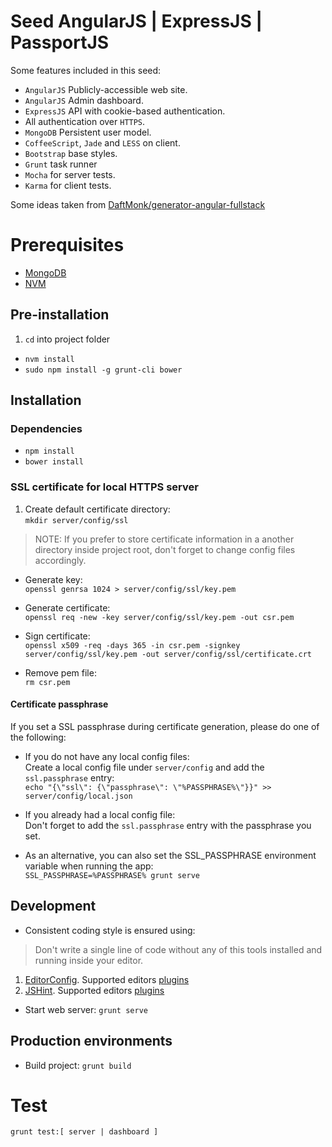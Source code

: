 Seed AngularJS | ExpressJS | PassportJS
=============================

Some features included in this seed:
* `AngularJS` Publicly-accessible web site.
* `AngularJS` Admin dashboard.
* `ExpressJS` API with cookie-based authentication.
* All authentication over `HTTPS`.
* `MongoDB` Persistent user model.
* `CoffeeScript`, `Jade` and `LESS` on client.
* `Bootstrap` base styles.
* `Grunt` task runner
* `Mocha` for server tests.
* `Karma` for client tests.

Some ideas taken from [DaftMonk/generator-angular-fullstack](https://github.com/DaftMonk/generator-angular-fullstack)

# Prerequisites
* [MongoDB](http://www.mongodb.org/)
* [NVM](https://github.com/creationix/nvm)

## Pre-installation
1. `cd` into project folder
* `nvm install`
* `sudo npm install -g grunt-cli bower`

## Installation
### Dependencies
* `npm install`
* `bower install`

### SSL certificate for local HTTPS server
1. Create default certificate directory:<br />
  `mkdir server/config/ssl`
> NOTE: If you prefer to store certificate information in a another directory inside project root, don't forget to change config files accordingly.

* Generate key:<br/>
  `openssl genrsa 1024 > server/config/ssl/key.pem`

* Generate certificate:<br/>
  `openssl req -new -key server/config/ssl/key.pem -out csr.pem`

* Sign certificate:<br/>
  `openssl x509 -req -days 365 -in csr.pem -signkey server/config/ssl/key.pem -out server/config/ssl/certificate.crt`

* Remove pem file:<br/>
  `rm csr.pem`

#### Certificate passphrase
If you set a SSL passphrase during certificate generation, please do one of the following:
* If you do not have any local config files:<br />
Create a local config file under `server/config` and add the `ssl.passphrase` entry:<br />
`echo "{\"ssl\": {\"passphrase\": \"%PASSPHRASE%\"}}" >> server/config/local.json`

* If you already had a local config file: <br />
Don't forget to add the `ssl.passphrase` entry with the passphrase you set.

* As an alternative, you can also set the SSL_PASSPHRASE environment variable when running the app:<br />
`SSL_PASSPHRASE=%PASSPHRASE% grunt serve`

## Development
* Consistent coding style is ensured using:
> Don't write a single line of code without any of this tools installed and running inside your editor.
  1. [EditorConfig](http://editorconfig.org/). Supported editors [plugins](http://editorconfig.org/#download)
  2. [JSHint](http://jshint.com/). Supported editors [plugins](http://jshint.com/install/)

* Start web server: `grunt serve`

## Production environments
* Build project: `grunt build`

# Test
`grunt test:[ server | dashboard ]`
